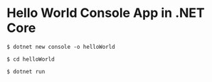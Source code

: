 # Hello World Console App in .NET Core

`$ dotnet new console -o helloWorld`

`$ cd helloWorld`

`$ dotnet run`
